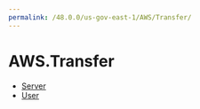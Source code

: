```yaml
---
permalink: /48.0.0/us-gov-east-1/AWS/Transfer/
---
```


# AWS.Transfer



* [Server](Server.md)
* [User](User.md)